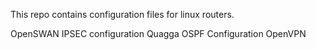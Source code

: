 This repo contains configuration files for linux routers.

OpenSWAN IPSEC configuration
Quagga OSPF Configuration
OpenVPN
